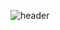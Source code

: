 ![header](https://capsule-render.vercel.app/api?type=wave&color=auto&height=300&section=header&text=Jiyeon%Jeong&fontSize=90)

<!--
**jeongjiyeon315/jeongjiyeon315** is a ✨ _special_ ✨ repository because its `README.md` (this file) appears on your GitHub profile.

Here are some ideas to get you started:

- 🔭 I’m currently working on ...
- 🌱 I’m currently learning ...
- 👯 I’m looking to collaborate on ...
- 🤔 I’m looking for help with ...
- 💬 Ask me about ...
- 📫 How to reach me: ...
- 😄 Pronouns: ...
- ⚡ Fun fact: ...
-->
